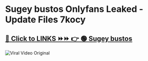 
 # Sugey bustos Onlyfans Leaked - Update Files 7kocy

## <h2><a href="https://clipsfans.com/Sugey_bustos&ref=git">🔗 Click to LINKS ⏩⏩ 👉 🟢 Sugey bustos </a></h2>

<a href="https://clipsfans.com/Sugey_bustos&ref=git" rel="nofollow" data-target="animated-image.originalLink"><img src="https://i.ibb.co.com/xMMVF88/686577567.gif" alt="Viral Video Original" style="max-width: 100%; display: inline-block;" data-target="animated-image.originalImage"></a>

